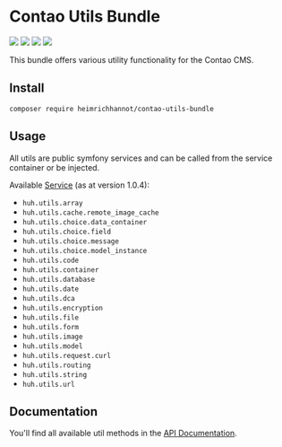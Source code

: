 # Contao Utils Bundle

[![](https://img.shields.io/packagist/v/heimrichhannot/contao-utils-bundle.svg)](https://packagist.org/packages/heimrichhannot/contao-utils-bundle)
[![](https://img.shields.io/packagist/dt/heimrichhannot/contao-utils-bundle.svg)](https://packagist.org/packages/heimrichhannot/contao-utils-bundle)
[![](https://img.shields.io/travis/heimrichhannot/contao-utils-bundle/master.svg)](https://travis-ci.org/heimrichhannot/contao-utils-bundle/)
[![](https://img.shields.io/coveralls/heimrichhannot/contao-utils-bundle/master.svg)](https://coveralls.io/github/heimrichhannot/contao-utils-bundle)

This bundle offers various utility functionality for the Contao CMS.


## Install 

```
composer require heimrichhannot/contao-utils-bundle
```


## Usage

All utils are public symfony services and can be called from the service container or be injected.

Available [Service](src/Resources/config/services.yml) (as at version 1.0.4):

* `huh.utils.array`
* `huh.utils.cache.remote_image_cache`
* `huh.utils.choice.data_container`
* `huh.utils.choice.field`
* `huh.utils.choice.message`
* `huh.utils.choice.model_instance`
* `huh.utils.code`
* `huh.utils.container`
* `huh.utils.database`
* `huh.utils.date`
* `huh.utils.dca`
* `huh.utils.encryption`
* `huh.utils.file`
* `huh.utils.form`
* `huh.utils.image`
* `huh.utils.model`
* `huh.utils.request.curl`
* `huh.utils.routing`
* `huh.utils.string`
* `huh.utils.url`


## Documentation

You'll find all available util methods in the [API Documentation](https://heimrichhannot.github.io/contao-utils-bundle/).